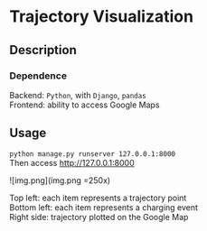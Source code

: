 # Trajectory Visualization
## Description
### Dependence
Backend: `Python`, with `Django`, `pandas`<br>
Frontend: ability to access Google Maps 

## Usage
`python manage.py runserver 127.0.0.1:8000`<br>
Then access http://127.0.0.1:8000

![img.png](img.png  =250x)

Top left: each item represents a trajectory point<br>
Bottom left: each item represents a charging event<br>
Right side: trajectory plotted on the Google Map<br>